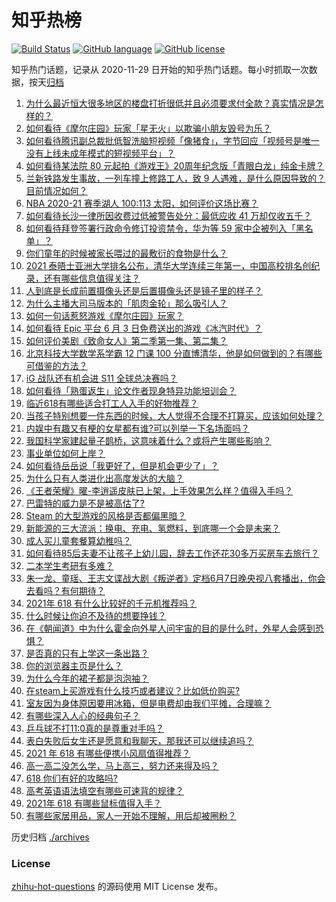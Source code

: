 # 知乎热榜
[![Build Status](https://github.com/ToWeLong/zhihu-hot-questions/workflows/CI/badge.svg)](https://github.com/ToWeLong/zhihu-hot-questions/actions)
[![GitHub language](https://img.shields.io/badge/language-golang-orange.svg)](https://golang.org/)
[![GitHub license](https://img.shields.io/github/license/ToWeLong/zhihu-hot-questions)](https://github.com/ToWeLong/zhihu-hot-questions/blob/main/LICENSE)

知乎热门话题，记录从 2020-11-29 日开始的知乎热门话题。每小时抓取一次数据，按天[归档](./archives)

<!-- BEGIN -->

1. [为什么最近恒大很多地区的楼盘打折很低并且必须要求付全款？真实情况是怎样的？](https://www.zhihu.com/question/462109394)
1. [如何看待《摩尔庄园》玩家「星无火」以欺骗小朋友毁号为乐？](https://www.zhihu.com/question/462737028)
1. [如何看待腾讯副总裁批低智洗脑短视频「像猪食」，字节回应「视频号是唯一没有上线未成年模式的短视频平台」？](https://www.zhihu.com/question/463078309)
1. [如何看待某法院 80 元起拍《游戏王》20周年纪念版「青眼白龙」纯金卡牌？](https://www.zhihu.com/question/462784002)
1. [兰新铁路发生事故，一列车撞上修路工人，致 9 人遇难，是什么原因导致的？目前情况如何？](https://www.zhihu.com/question/463074526)
1. [NBA 2020-21 赛季湖人 100:113 太阳，如何评价这场比赛？](https://www.zhihu.com/question/463061695)
1. [如何看待长沙一律所因收费过低被警告处分：最低应收 41 万却仅收五千？](https://www.zhihu.com/question/462810614)
1. [如何看待拜登签署行政命令修订投资禁令，华为等 59 家中企被列入「黑名单」？](https://www.zhihu.com/question/463048861)
1. [你们童年的时候被家长喂过的最敷衍的食物是什么？](https://www.zhihu.com/question/462844792)
1. [2021 泰晤士亚洲大学排名公布，清华大学连续三年第一，中国高校排名创纪录，还有哪些信息值得关注？](https://www.zhihu.com/question/462798197)
1. [人到底是长成前置摄像头还是后置摄像头还是镜子里的样子？](https://www.zhihu.com/question/66063294)
1. [为什么主播大司马版本的「肌肉金轮」那么吸引人？](https://www.zhihu.com/question/461688762)
1. [如何一句话惹怒游戏《摩尔庄园》玩家？](https://www.zhihu.com/question/389257454)
1. [如何看待 Epic 平台 6 月 3 日免费送出的游戏《冰汽时代》？](https://www.zhihu.com/question/463021141)
1. [如何评价美剧《致命女人》第二季第一集、第二集？](https://www.zhihu.com/question/462901631)
1. [北京科技大学数学系学霸 12 门课 100 分直博清华，他是如何做到的？有哪些可借鉴的方法？](https://www.zhihu.com/question/463055855)
1. [iG 战队还有机会进 S11 全球总决赛吗？](https://www.zhihu.com/question/461271265)
1. [如何看待「熟蛋返生」论文作者现身特异功能培训会？](https://www.zhihu.com/question/462984333)
1. [临近618有哪些适合打工人入手的好物推荐？](https://www.zhihu.com/question/462987243)
1. [当孩子特别想要一件东西的时候，大人觉得不合理不打算买，应该如何处理？](https://www.zhihu.com/question/462317681)
1. [内娱中有趣又有梗的女星都有谁?可以列举一下名场面吗？](https://www.zhihu.com/question/462892733)
1. [我国科学家建起量子鹊桥，这意味着什么？或将产生哪些影响？](https://www.zhihu.com/question/462878526)
1. [事业单位如何上岸？](https://www.zhihu.com/question/345511835)
1. [如何看待岳岳说「我更好了，但是机会更少了」？](https://www.zhihu.com/question/463026902)
1. [为什么只有人类进化出高度发达的大脑？](https://www.zhihu.com/question/20323967)
1. [《王者荣耀》曜-李逍遥皮肤已上架，上手效果怎么样？值得入手吗？](https://www.zhihu.com/question/462673267)
1. [巴雷特的威力是不是被高估了?](https://www.zhihu.com/question/459151235)
1. [Steam 的大型游戏的风格是否都偏黑暗？](https://www.zhihu.com/question/460129234)
1. [新能源的三大流派：换电、充电、氢燃料，到底哪一个会是未来？](https://www.zhihu.com/question/453005871)
1. [成人买儿童套餐算幼稚吗？](https://www.zhihu.com/question/462819336)
1. [如何看待85后夫妻不让孩子上幼儿园，辞去工作还花30多万买房车去旅行？](https://www.zhihu.com/question/462817977)
1. [二本学生考研有多难？](https://www.zhihu.com/question/382462947)
1. [朱一龙、童瑶、王志文谍战大剧《叛逆者》定档6月7日晚央视八套播出，你会去看吗？有何期待？](https://www.zhihu.com/question/462905368)
1. [2021年 618 有什么比较好的千元机推荐吗？](https://www.zhihu.com/question/457282188)
1. [什么时候让你迫不及待的想要挣钱？](https://www.zhihu.com/question/458106666)
1. [在《朝闻道》中为什么霍金向外星人问宇宙的目的是什么时，外星人会感到恐惧？](https://www.zhihu.com/question/307116324)
1. [是否真的只有上学这一条出路？](https://www.zhihu.com/question/456117329)
1. [你的浏览器主页是什么？](https://www.zhihu.com/question/411384986)
1. [为什么今年的裙子都是泡泡袖？](https://www.zhihu.com/question/397465205)
1. [在steam上买游戏有什么技巧或者建议？比如低价购买?](https://www.zhihu.com/question/382425814)
1. [室友因为身体原因要用冰箱，但是电费却由我们平摊，合理嘛？](https://www.zhihu.com/question/420797339)
1. [有哪些深入人心的经典句子？](https://www.zhihu.com/question/458076219)
1. [乒乓球不打11:0真的是尊重对手吗？](https://www.zhihu.com/question/456861730)
1. [表白失败后女生还是愿意和我聊天，那我还可以继续追吗？](https://www.zhihu.com/question/367730793)
1. [2021 年 618 有哪些便携小风扇值得推荐？](https://www.zhihu.com/question/460200651)
1. [高一高二没怎么学，马上高三，努力还来得及吗？](https://www.zhihu.com/question/461313503)
1. [618 你们有好的攻略吗?](https://www.zhihu.com/question/326625716)
1. [高考英语语法填空有哪些可速背的规律？](https://www.zhihu.com/question/20972652)
1. [2021年 618 有哪些鼠标值得入手？](https://www.zhihu.com/question/457255413)
1. [有哪些家居用品，家人一开始不理解，用后却被圈粉？](https://www.zhihu.com/question/435429498)

<!-- END -->

历史归档 [./archives](./archives)


### License
[zhihu-hot-questions](https://github.com/towelong/zhihu-hot-questions) 的源码使用 MIT License 发布。